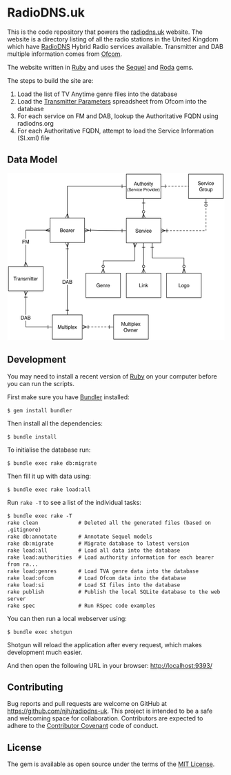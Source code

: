 RadioDNS.uk
===========

This is the code repository that powers the [radiodns.uk] website. The website is a directory
listing of all the radio stations in the United Kingdom which have [RadioDNS] Hybrid Radio
services available. Transmitter and DAB multiple information comes from [Ofcom].

The website written in [Ruby] and uses the [Sequel] and [Roda] gems.


The steps to build the site are:

1. Load the list of TV Anytime genre files into the database
2. Load the [Transmitter Parameters] spreadsheet from Ofcom into the database
3. For each service on FM and DAB, lookup the Authoritative FQDN using radiodns.org
4. For each Authoritative FQDN, attempt to load the Service Information (SI.xml) file


## Data Model

<img src="https://github.com/njh/radiodns-uk/blob/master/docs/data-model.png?raw=true" width="533" height="388" alt="Data Model Diagram" />

## Development

You may need to install a recent version of [Ruby] on your computer before you can run the scripts.

First make sure you have [Bundler] installed:

    $ gem install bundler

Then install all the dependencies:

    $ bundle install

To initialise the database run:

    $ bundle exec rake db:migrate

Then fill it up with data using:

    $ bundle exec rake load:all

Run `rake -T` to see a list of the individual tasks:

    $ bundle exec rake -T
    rake clean             # Deleted all the generated files (based on .gitignore)
    rake db:annotate       # Annotate Sequel models
    rake db:migrate        # Migrate database to latest version
    rake load:all          # Load all data into the database
    rake load:authorities  # Load authority information for each bearer from ra...
    rake load:genres       # Load TVA genre data into the database
    rake load:ofcom        # Load Ofcom data into the database
    rake load:si           # Load SI files into the database
    rake publish           # Publish the local SQLite database to the web server
    rake spec              # Run RSpec code examples

You can then run a local webserver using:

    $ bundle exec shotgun
    
Shotgun will reload the application after every request, which makes development much easier.

And then open the following URL in your browser: [http://localhost:9393/]


## Contributing

Bug reports and pull requests are welcome on GitHub at https://github.com/njh/radiodns-uk.
This project is intended to be a safe and welcoming space for collaboration. Contributors are expected to adhere to the [Contributor Covenant](http://contributor-covenant.org) code of conduct.


## License

The gem is available as open source under the terms of the [MIT License].



[Bundler]:                   http://bundler.io/
[MIT License]:               http://opensource.org/licenses/MIT
[Ofcom]:                     https://www.ofcom.org.uk/
[radiodns.uk]:               http://www.radiodns.uk/
[RadioDNS]:                  http://www.radiodns.org/
[Roda]:                      http://roda.jeremyevans.net/
[Ruby]:                      http://ruby-lang.org/
[Sequel]:                    http://sequel.jeremyevans.net/
[Transmitter Parameters]:    https://www.ofcom.org.uk/spectrum/information/radio-tech-parameters
[http://localhost:9393/]:    http://localhost:9393/
